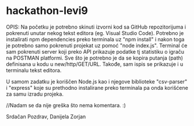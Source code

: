 # hackathon-levi9

OPIS:
Na početku je potrebno skinuti izvorni kod sa GitHub repozitorijuma i pokrenuti unutar nekog tekst editora (eg. Visual Studio Code).
Potrebno je instalirati npm dependencies preko terminala uz "npm install" i nakon toga je potrebno samo pokrenuti projekat uz 
pomoć "node index.js". Terminal će sam pokrenuti server koji preko API prikazuje podatke tj statistiku o igraču na POSTMAN platformi.
Sve što je potrebno je da se kopira putanja (path) definisana u kodu u new/http/GET/URL.
Takođe, sam ispis se prikazuje i u terminalu tekst editora.

U samom zadatku je koriščen Node.js kao i njegove biblioteke "csv-parser" i "express" koje su prethodno instalirane preko terminala
pa onda korišćene za samu izradu projeka.

//Nadam se da nije greška što nema komentara. :)

Srdačan Pozdrav,
Danijela Zorjan
